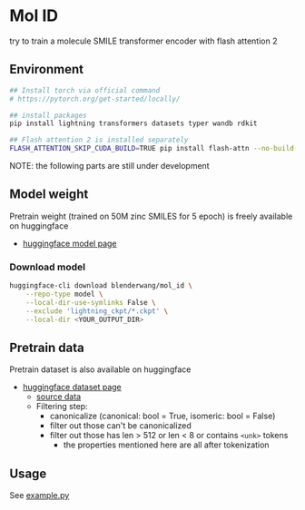 # Mol ID

try to train a molecule SMILE transformer encoder with flash attention 2

## Environment

```bash
## Install torch via official command
# https://pytorch.org/get-started/locally/

## install packages
pip install lightning transformers datasets typer wandb rdkit

## Flash attention 2 is installed separately
FLASH_ATTENTION_SKIP_CUDA_BUILD=TRUE pip install flash-attn --no-build-isolation
```

NOTE: the following parts are still under development

## Model weight

Pretrain weight (trained on 50M zinc SMILES for 5 epoch) is freely available on huggingface

- [huggingface model page](https://huggingface.co/blenderwang/mol_id)

### Download model

```bash
huggingface-cli download blenderwang/mol_id \
    --repo-type model \
    --local-dir-use-symlinks False \
    --exclude 'lightning_ckpt/*.ckpt' \
    --local-dir <YOUR_OUTPUT_DIR>
```

## Pretrain data

Pretrain dataset is also available on huggingface

- [huggingface dataset page](https://huggingface.co/datasets/blenderwang/zinc-50M)
    - [source data](https://files.docking.org/zinc20-ML/smiles/ZINC20_smiles_chunk_1.tar.gz)
    - Filtering step:
        - canonicalize (canonical: bool = True, isomeric: bool = False)
        - filter out those can't be canonicalized
        - filter out those has len > 512 or len < 8 or contains `<unk>` tokens
            - the properties mentioned here are all after tokenization

## Usage

See [example.py](example.py)
